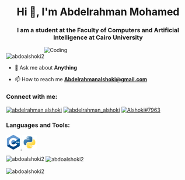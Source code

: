 
<h1 align="center">Hi 👋, I'm Abdelrahman Mohamed</h1>
<h3 align="center">I am a student at the Faculty of Computers and Artificial Intelligence at Cairo University</h3>
<img align="right" alt="Coding" width="400" src="https://cdn.dribbble.com/users/1162077/screenshots/3848914/programmer.gif">

<p align="left"> <img src="https://komarev.com/ghpvc/?username=abdoalshoki2&label=Profile%20views&color=0e75b6&style=flat" alt="abdoalshoki2" /> </p>

- 💬 Ask me about **Anything**

- 📫 How to reach me **Abdelrahmanalshoki@gmail.com**

<h3 align="left">Connect with me:</h3>
<p align="left">
<a href="https://fb.com/abdelrahman alshoki" target="blank"><img align="center" src="https://raw.githubusercontent.com/rahuldkjain/github-profile-readme-generator/master/src/images/icons/Social/facebook.svg" alt="abdelrahman alshoki" height="30" width="40" /></a>
<a href="https://codeforces.com/profile/abdelrahman_alshoki" target="blank"><img align="center" src="https://raw.githubusercontent.com/rahuldkjain/github-profile-readme-generator/master/src/images/icons/Social/codeforces.svg" alt="abdelrahman_alshoki" height="30" width="40" /></a>
<a href="https://discord.gg/Alshoki#7963" target="blank"><img align="center" src="https://raw.githubusercontent.com/rahuldkjain/github-profile-readme-generator/master/src/images/icons/Social/discord.svg" alt="Alshoki#7963" height="30" width="40" /></a>
</p>

<h3 align="left">Languages and Tools:</h3>
<p align="left"> <a href="https://www.w3schools.com/cpp/" target="_blank" rel="noreferrer"> <img src="https://raw.githubusercontent.com/devicons/devicon/master/icons/cplusplus/cplusplus-original.svg" alt="cplusplus" width="40" height="40"/> </a> <a href="https://www.python.org" target="_blank" rel="noreferrer"> <img src="https://raw.githubusercontent.com/devicons/devicon/master/icons/python/python-original.svg" alt="python" width="40" height="40"/> </a> </p>

<p><img align="left" src="https://github-readme-stats.vercel.app/api/top-langs?username=abdoalshoki2&show_icons=true&locale=en&layout=compact" alt="abdoalshoki2" /></p>

<p>&nbsp;<img align="center" src="https://github-readme-stats.vercel.app/api?username=abdoalshoki2&show_icons=true&locale=en" alt="abdoalshoki2" /></p>

<p><img align="center" src="https://github-readme-streak-stats.herokuapp.com/?user=abdoalshoki2&" alt="abdoalshoki2" /></p>
